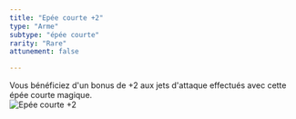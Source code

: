 ```yaml
---
title: "Epée courte +2"
type: "Arme"
subtype: "épée courte"
rarity: "Rare"
attunement: false

---
```

Vous bénéficiez d'un bonus de +2 aux jets d'attaque effectués avec cette épée courte magique.  
![Epée courte +2](https://www.douaratil.fr/illustrations/objet/epeecourte2.jpg)
